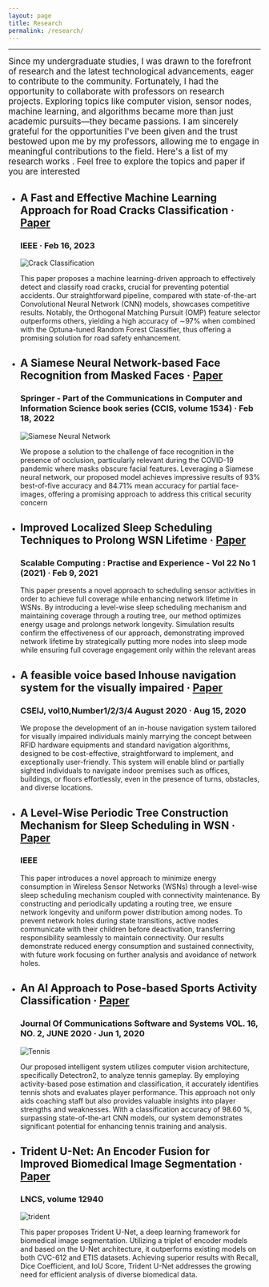 ```yaml
---
layout: page
title: Research
permalink: /research/
---
```

---
<span style="font-size:larger;"> Since my undergraduate studies, I was drawn to the forefront of research and the latest technological advancements, eager to contribute to the community. Fortunately, I had the opportunity to collaborate with professors on research projects. Exploring topics like computer vision, sensor nodes, machine learning, and algorithms became more than just academic pursuits—they became passions. I am sincerely grateful for the opportunities I've been given and the trust bestowed upon me by my professors, allowing me to engage in meaningful contributions to the field. Here's a list of my research works . Feel free to explore the topics and paper if you are interested </span>

- ## A Fast and Effective Machine Learning Approach for Road Cracks Classification · [Paper](https://ieeexplore.ieee.org/document/10039911)
  ###  IEEE · Feb 16, 2023 

    ![Crack Classification](..\images\road_classification.png)

    This paper proposes a machine learning-driven approach to effectively detect and classify road cracks, crucial for preventing potential accidents. Our straightforward pipeline, compared with state-of-the-art Convolutional Neural Network (CNN) models, showcases competitive results. Notably, the Orthogonal Matching Pursuit (OMP) feature selector outperforms others, yielding a high accuracy of ∼97% when combined with the Optuna-tuned Random Forest Classifier, thus offering a promising solution for road safety enhancement.



- ## A Siamese Neural Network-based Face Recognition from Masked Faces · [Paper](https://link.springer.com/chapter/10.1007/978-3-030-96040-7_40)
  ###  Springer - Part of the Communications in Computer and Information Science book series (CCIS, volume 1534) · Feb 18, 2022

    ![Siamese Neural Network](..\images\image_siamese.jpg)

    We propose a solution to the challenge of face recognition in the presence of occlusion, particularly relevant during the COVID-19 pandemic where masks obscure facial features. Leveraging a Siamese neural network, our proposed model achieves impressive results of 93% best-of-five accuracy and 84.71% mean accuracy for partial face-images, offering a promising approach to address this critical security concern



- ## Improved Localized Sleep Scheduling Techniques to Prolong WSN Lifetime · [Paper](https://www.scpe.org/index.php/scpe/article/view/1847)
  ###  Scalable Computing : Practise and Experience - Vol 22 No 1 (2021) · Feb 9, 2021

    This paper presents a novel approach to scheduling sensor activities in order to achieve full coverage while enhancing network lifetime in WSNs. By introducing a level-wise sleep scheduling mechanism and maintaining coverage through a routing tree, our method optimizes energy usage and prolongs network longevity. Simulation results confirm the effectiveness of our approach, demonstrating improved network lifetime by strategically putting more nodes into sleep mode while ensuring full coverage engagement only within the relevant areas 



- ## A feasible voice based Inhouse navigation system for the visually impaired · [Paper](https://www.cseij.org/vol10.html)
  ###  CSEIJ, vol10,Number1/2/3/4 August 2020 · Aug 15, 2020

    We propose the development of an in-house navigation system tailored for visually impaired individuals mainly marrying the concept between RFID hardware equipments and standard navigation algorithms, designed to be cost-effective, straightforward to implement, and exceptionally user-friendly. This system will enable blind or partially sighted individuals to navigate indoor premises such as offices, buildings, or floors effortlessly, even in the presence of turns, obstacles, and diverse locations.



- ## A Level-Wise Periodic Tree Construction Mechanism for Sleep Scheduling in WSN · [Paper](https://ieeexplore.ieee.org/document/9565996)
  ###  IEEE

    This paper introduces a novel approach to minimize energy consumption in Wireless Sensor Networks (WSNs) through a level-wise sleep scheduling mechanism coupled with connectivity maintenance. By constructing and periodically updating a routing tree, we ensure network longevity and uniform power distribution among nodes. To prevent network holes during state transitions, active nodes communicate with their children before deactivation, transferring responsibility seamlessly to maintain connectivity. Our results demonstrate reduced energy consumption and sustained connectivity, with future work focusing on further analysis and avoidance of network holes.


- ## An AI Approach to Pose-based Sports Activity Classification · [Paper](https://ieeexplore.ieee.org/document/9565996)
  ###  Journal Of Communications Software and Systems VOL. 16, NO. 2, JUNE 2020 · Jun 1, 2020
    ![Tennis](..\images\tennis.png)


    Our proposed intelligent system utilizes computer vision architecture, specifically Detectron2, to analyze tennis gameplay. By employing activity-based pose estimation and classification, it accurately identifies tennis shots and evaluates player performance. This approach not only aids coaching staff but also provides valuable insights into player strengths and weaknesses. With a classification accuracy of 98.60 %, surpassing state-of-the-art CNN models, our system demonstrates significant potential for enhancing tennis training and analysis.


- ## Trident U-Net: An Encoder Fusion for Improved Biomedical Image Segmentation · [Paper](https://link.springer.com/chapter/10.1007/978-3-030-88163-4_14)
  ###  LNCS, volume 12940

    ![trident](..\images\trident.png)

    This paper proposes Trident U-Net, a deep learning framework for biomedical image segmentation. Utilizing a triplet of encoder models and based on the U-Net architecture, it outperforms existing models on both CVC-612 and ETIS datasets. Achieving superior results with Recall, Dice Coefficient, and IoU Score, Trident U-Net addresses the growing need for efficient analysis of diverse biomedical data.

